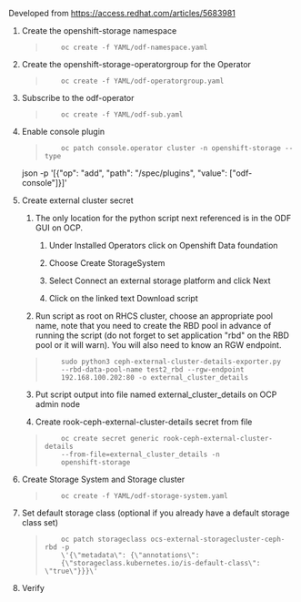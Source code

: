 Developed from <https://access.redhat.com/articles/5683981>

1.  Create the openshift-storage namespace

	>         oc create -f YAML/odf-namespace.yaml

2.  Create the openshift-storage-operatorgroup for the Operator

	>         oc create -f YAML/odf-operatorgroup.yaml

3.  Subscribe to the odf-operator

	>         oc create -f YAML/odf-sub.yaml

4.  Enable console plugin

	>         oc patch console.operator cluster -n openshift-storage --type
    json -p \'\[{\"op\": \"add\", \"path\": \"/spec/plugins\",
    \"value\": \[\"odf-console\"\]}\]\'

5.  Create external cluster secret

	1.  The only location for the python script next referenced is in
	    the ODF GUI on OCP.
	    
		1.  Under Installed Operators click on Openshift Data foundation
		
		2. Choose Create StorageSystem
		
		3. Select Connect an external storage platform and click Next
		
		4. Click on the linked text Download script
		
	2.  Run script as root on RHCS cluster, choose an appropriate pool
	    name, note that you need to create the RBD pool in advance of
	    running the script (do not forget to set application \"rbd\"
	    on the RBD pool or it will warn). You will also need to know
	    an RGW endpoint.
	
	>         sudo python3 ceph-external-cluster-details-exporter.py
	>         --rbd-data-pool-name test2_rbd --rgw-endpoint
	>         192.168.100.202:80 -o external_cluster_details
	
	3.  Put script output into file named external_cluster_details on
	    OCP admin node
	
	4.  Create rook-ceph-external-cluster-details secret from file
	
	>         oc create secret generic rook-ceph-external-cluster-details
	>         --from-file=external_cluster_details -n
	>         openshift-storage
	
6.  Create Storage System and Storage cluster

	>         oc create -f YAML/odf-storage-system.yaml

7.  Set default storage class (optional if you already have a default
    storage class set)

	>         oc patch storageclass ocs-external-storagecluster-ceph-rbd -p
	>         \'{\"metadata\": {\"annotations\":
	>         {\"storageclass.kubernetes.io/is-default-class\": \"true\"}}}\'

8.  Verify
